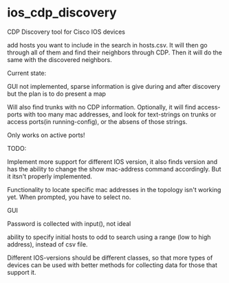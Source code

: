 # ios_cdp_discovery
CDP Discovery tool for Cisco IOS devices

add hosts you want to include in the search in hosts.csv. It will then go through all of them and find their neighbors through CDP. Then it will do the same
with the discovered neighbors. 

Current state:

GUI not implemented, sparse information is give during and after discovery but the plan is to do present a map

Will also find trunks with no CDP information.
Optionally, it will find access-ports with too many mac addresses, and look for text-strings on trunks or access ports(in running-config), or the absens of
those strings. 

Only works on active ports!



TODO:

Implement more support for different IOS version, it also finds version and has the ability to change the show mac-address command accordingly. But it itsn't
properly implemented. 

Functionality to locate specific mac addresses in the topology isn't working yet. When prompted, you have to select no. 

GUI

Password is collected with input(), not ideal

ability to specify initial hosts to odd to search using a range (low to high address), instead of csv file. 

Different IOS-versions should be different classes, so that more types of devices can be used with better methods for collecting data for those that support it. 

